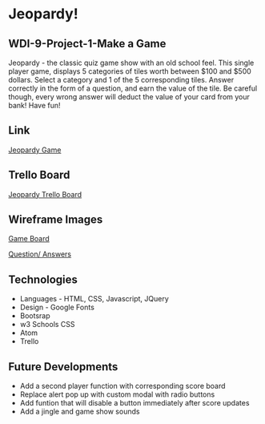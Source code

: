 # Jeopardy!
## WDI-9-Project-1-Make a Game

Jeopardy - the classic quiz game show with an old school feel. This single player game, displays 5 categories of tiles worth between $100 and $500 dollars.  Select a category and 1 of the 5 corresponding tiles. Answer correctly in the form of a question, and earn the value of the tile. Be careful though, every wrong answer will deduct the value of your card from your bank! Have fun!

## Link
[Jeopardy Game](http://jeopardy.bitballoon.com/)

## Trello Board
[Jeopardy Trello Board](https://trello.com/b/jopXfww9/project-1-game)

## Wireframe Images 
[Game Board](https://github.com/Matkins15/WDI-Project-1-Game/blob/master/images/wireframe%20image_one.jpg)

[Question/ Answers](https://github.com/Matkins15/WDI-Project-1-Game/blob/master/images/wireframe%20image_two.jpg)

## Technologies
* Languages - HTML, CSS, Javascript, JQuery
* Design - Google Fonts
* Bootsrap
* w3 Schools CSS
* Atom
* Trello

## Future Developments
* Add a second player function with corresponding score board
* Replace alert pop up with custom modal with radio buttons
* Add funtion that will disable a button immediately after score updates
* Add a jingle and game show sounds  
